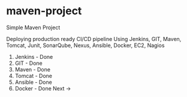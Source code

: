 # maven-project

Simple Maven Project

Deploying production ready CI/CD pipeline Using Jenkins, GIT, Maven, Tomcat, Junit, SonarQube, Nexus, Ansible, Docker, EC2, Nagios

1. Jenkins - Done
2. GIT - Done
3. Maven - Done
4. Tomcat - Done
5. Ansible - Done
6. Docker - Done
Next ->
